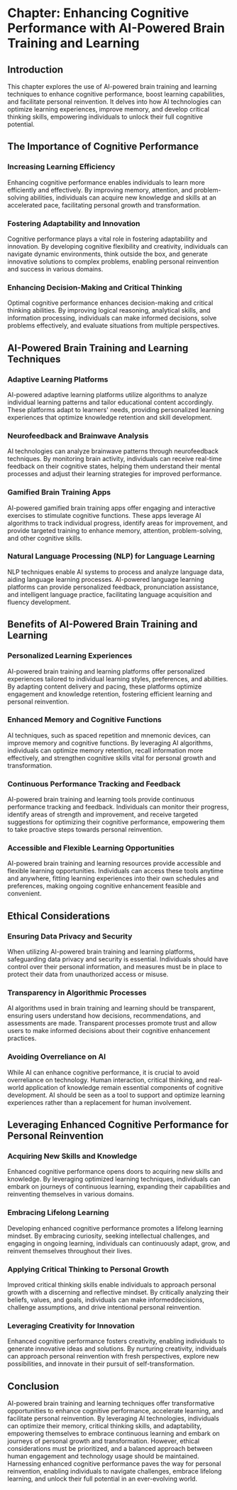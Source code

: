 **Chapter: Enhancing Cognitive Performance with AI-Powered Brain Training and Learning**
========================================================================================

Introduction
------------

This chapter explores the use of AI-powered brain training and learning techniques to enhance cognitive performance, boost learning capabilities, and facilitate personal reinvention. It delves into how AI technologies can optimize learning experiences, improve memory, and develop critical thinking skills, empowering individuals to unlock their full cognitive potential.

The Importance of Cognitive Performance
---------------------------------------

### Increasing Learning Efficiency

Enhancing cognitive performance enables individuals to learn more efficiently and effectively. By improving memory, attention, and problem-solving abilities, individuals can acquire new knowledge and skills at an accelerated pace, facilitating personal growth and transformation.

### Fostering Adaptability and Innovation

Cognitive performance plays a vital role in fostering adaptability and innovation. By developing cognitive flexibility and creativity, individuals can navigate dynamic environments, think outside the box, and generate innovative solutions to complex problems, enabling personal reinvention and success in various domains.

### Enhancing Decision-Making and Critical Thinking

Optimal cognitive performance enhances decision-making and critical thinking abilities. By improving logical reasoning, analytical skills, and information processing, individuals can make informed decisions, solve problems effectively, and evaluate situations from multiple perspectives.

AI-Powered Brain Training and Learning Techniques
-------------------------------------------------

### Adaptive Learning Platforms

AI-powered adaptive learning platforms utilize algorithms to analyze individual learning patterns and tailor educational content accordingly. These platforms adapt to learners' needs, providing personalized learning experiences that optimize knowledge retention and skill development.

### Neurofeedback and Brainwave Analysis

AI technologies can analyze brainwave patterns through neurofeedback techniques. By monitoring brain activity, individuals can receive real-time feedback on their cognitive states, helping them understand their mental processes and adjust their learning strategies for improved performance.

### Gamified Brain Training Apps

AI-powered gamified brain training apps offer engaging and interactive exercises to stimulate cognitive functions. These apps leverage AI algorithms to track individual progress, identify areas for improvement, and provide targeted training to enhance memory, attention, problem-solving, and other cognitive skills.

### Natural Language Processing (NLP) for Language Learning

NLP techniques enable AI systems to process and analyze language data, aiding language learning processes. AI-powered language learning platforms can provide personalized feedback, pronunciation assistance, and intelligent language practice, facilitating language acquisition and fluency development.

Benefits of AI-Powered Brain Training and Learning
--------------------------------------------------

### Personalized Learning Experiences

AI-powered brain training and learning platforms offer personalized experiences tailored to individual learning styles, preferences, and abilities. By adapting content delivery and pacing, these platforms optimize engagement and knowledge retention, fostering efficient learning and personal reinvention.

### Enhanced Memory and Cognitive Functions

AI techniques, such as spaced repetition and mnemonic devices, can improve memory and cognitive functions. By leveraging AI algorithms, individuals can optimize memory retention, recall information more effectively, and strengthen cognitive skills vital for personal growth and transformation.

### Continuous Performance Tracking and Feedback

AI-powered brain training and learning tools provide continuous performance tracking and feedback. Individuals can monitor their progress, identify areas of strength and improvement, and receive targeted suggestions for optimizing their cognitive performance, empowering them to take proactive steps towards personal reinvention.

### Accessible and Flexible Learning Opportunities

AI-powered brain training and learning resources provide accessible and flexible learning opportunities. Individuals can access these tools anytime and anywhere, fitting learning experiences into their own schedules and preferences, making ongoing cognitive enhancement feasible and convenient.

Ethical Considerations
----------------------

### Ensuring Data Privacy and Security

When utilizing AI-powered brain training and learning platforms, safeguarding data privacy and security is essential. Individuals should have control over their personal information, and measures must be in place to protect their data from unauthorized access or misuse.

### Transparency in Algorithmic Processes

AI algorithms used in brain training and learning should be transparent, ensuring users understand how decisions, recommendations, and assessments are made. Transparent processes promote trust and allow users to make informed decisions about their cognitive enhancement practices.

### Avoiding Overreliance on AI

While AI can enhance cognitive performance, it is crucial to avoid overreliance on technology. Human interaction, critical thinking, and real-world application of knowledge remain essential components of cognitive development. AI should be seen as a tool to support and optimize learning experiences rather than a replacement for human involvement.

Leveraging Enhanced Cognitive Performance for Personal Reinvention
------------------------------------------------------------------

### Acquiring New Skills and Knowledge

Enhanced cognitive performance opens doors to acquiring new skills and knowledge. By leveraging optimized learning techniques, individuals can embark on journeys of continuous learning, expanding their capabilities and reinventing themselves in various domains.

### Embracing Lifelong Learning

Developing enhanced cognitive performance promotes a lifelong learning mindset. By embracing curiosity, seeking intellectual challenges, and engaging in ongoing learning, individuals can continuously adapt, grow, and reinvent themselves throughout their lives.

### Applying Critical Thinking to Personal Growth

Improved critical thinking skills enable individuals to approach personal growth with a discerning and reflective mindset. By critically analyzing their beliefs, values, and goals, individuals can make informeddecisions, challenge assumptions, and drive intentional personal reinvention.

### Leveraging Creativity for Innovation

Enhanced cognitive performance fosters creativity, enabling individuals to generate innovative ideas and solutions. By nurturing creativity, individuals can approach personal reinvention with fresh perspectives, explore new possibilities, and innovate in their pursuit of self-transformation.

Conclusion
----------

AI-powered brain training and learning techniques offer transformative opportunities to enhance cognitive performance, accelerate learning, and facilitate personal reinvention. By leveraging AI technologies, individuals can optimize their memory, critical thinking skills, and adaptability, empowering themselves to embrace continuous learning and embark on journeys of personal growth and transformation. However, ethical considerations must be prioritized, and a balanced approach between human engagement and technology usage should be maintained. Harnessing enhanced cognitive performance paves the way for personal reinvention, enabling individuals to navigate challenges, embrace lifelong learning, and unlock their full potential in an ever-evolving world.
